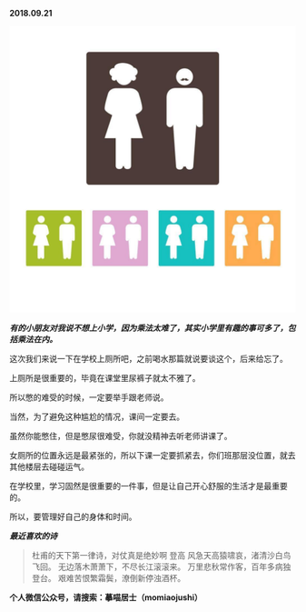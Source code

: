 
          
            
**2018.09.21**



![](img/51001-cdead559bf7cbc35.jpeg)




***有的小朋友对我说不想上小学，因为乘法太难了，其实小学里有趣的事可多了，包括乘法在内。***

这次我们来说一下在学校上厕所吧，之前喝水那篇就说要谈这个，后来给忘了。

上厕所是很重要的，毕竟在课堂里尿裤子就太不雅了。

所以憋的难受的时候，一定要举手跟老师说。

当然，为了避免这种尴尬的情况，课间一定要去。

虽然你能憋住，但是憋尿很难受，你就没精神去听老师讲课了。

女厕所的位置永远是最紧张的，所以下课一定要抓紧去，你们班那层没位置，就去其他楼层去碰碰运气。

在学校里，学习固然是很重要的一件事，但是让自己开心舒服的生活才是最重要的。

所以，要管理好自己的身体和时间。


***最近喜欢的诗***
>杜甫的天下第一律诗，对仗真是绝妙啊
登高
风急天高猿啸哀，渚清沙白鸟飞回。
无边落木萧萧下，不尽长江滚滚来。
万里悲秋常作客，百年多病独登台。
艰难苦恨繁霜鬓，潦倒新停浊酒杯。




**个人微信公众号，请搜索：摹喵居士（momiaojushi）**

          
        